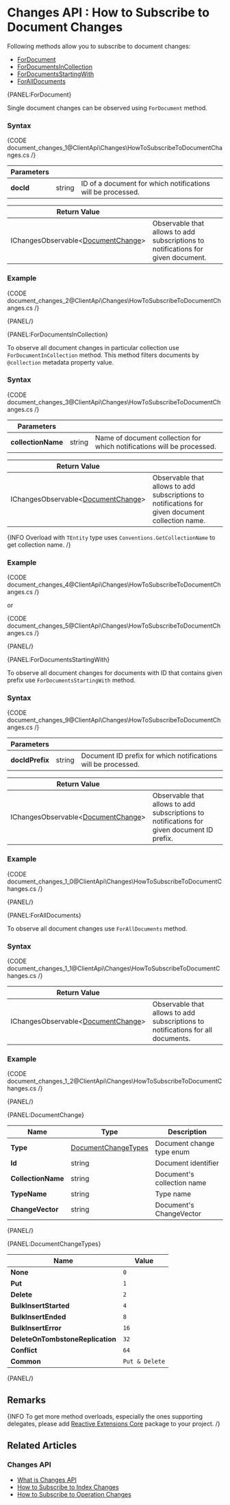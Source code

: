 ﻿# Changes API : How to Subscribe to Document Changes

Following methods allow you to subscribe to document changes:

- [ForDocument](../../client-api/changes/how-to-subscribe-to-document-changes#fordocument)
- [ForDocumentsInCollection](../../client-api/changes/how-to-subscribe-to-document-changes#fordocumentsincollection)
- [ForDocumentsStartingWith](../../client-api/changes/how-to-subscribe-to-document-changes#fordocumentsstartingwith)
- [ForAllDocuments](../../client-api/changes/how-to-subscribe-to-document-changes#foralldocuments)

{PANEL:ForDocument}

Single document changes can be observed using `ForDocument` method.

### Syntax

{CODE document_changes_1@ClientApi\Changes\HowToSubscribeToDocumentChanges.cs /}

| Parameters | | |
| ------------- | ------------- | ----- |
| **docId** | string | ID of a document for which notifications will be processed. |

| Return Value | |
| ------------- | ----- |
| IChangesObservable<[DocumentChange](../../client-api/changes/how-to-subscribe-to-document-changes#documentchange)> | Observable that allows to add subscriptions to notifications for given document. |

### Example

{CODE document_changes_2@ClientApi\Changes\HowToSubscribeToDocumentChanges.cs /}

{PANEL/}

{PANEL:ForDocumentsInCollection}

To observe all document changes in particular collection use `ForDocumentInCollection` method. This method filters documents by `@collection` metadata property value.

### Syntax

{CODE document_changes_3@ClientApi\Changes\HowToSubscribeToDocumentChanges.cs /}

| Parameters | | |
| ------------- | ------------- | ----- |
| **collectionName** | string | Name of document collection for which notifications will be processed. |

| Return Value | |
| ------------- | ----- |
| IChangesObservable<[DocumentChange](../../client-api/changes/how-to-subscribe-to-document-changes#documentchange)> | Observable that allows to add subscriptions to notifications for given document collection name. |

{INFO Overload with `TEntity` type uses `Conventions.GetCollectionName` to get collection name. /}

### Example

{CODE document_changes_4@ClientApi\Changes\HowToSubscribeToDocumentChanges.cs /}

or

{CODE document_changes_5@ClientApi\Changes\HowToSubscribeToDocumentChanges.cs /}

{PANEL/}

{PANEL:ForDocumentsStartingWith}

To observe all document changes for documents with ID that contains given prefix use `ForDocumentsStartingWith` method.

### Syntax

{CODE document_changes_9@ClientApi\Changes\HowToSubscribeToDocumentChanges.cs /}

| Parameters | | |
| ------------- | ------------- | ----- |
| **docIdPrefix** | string | Document ID prefix for which notifications will be processed. |

| Return Value | |
| ------------- | ----- |
| IChangesObservable<[DocumentChange](../../client-api/changes/how-to-subscribe-to-document-changes#documentchange)> | Observable that allows to add subscriptions to notifications for given document ID prefix. |

### Example

{CODE document_changes_1_0@ClientApi\Changes\HowToSubscribeToDocumentChanges.cs /}

{PANEL/}

{PANEL:ForAllDocuments}

To observe all document changes use `ForAllDocuments` method.

### Syntax

{CODE document_changes_1_1@ClientApi\Changes\HowToSubscribeToDocumentChanges.cs /}

| Return Value | |
| ------------- | ----- |
| IChangesObservable<[DocumentChange](../../client-api/changes/how-to-subscribe-to-document-changes#documentchange)> | Observable that allows to add subscriptions to notifications for all documents. |

### Example

{CODE document_changes_1_2@ClientApi\Changes\HowToSubscribeToDocumentChanges.cs /}

{PANEL/}

{PANEL:DocumentChange}

| Name | Type | Description |
| ------------- | ------------- | ----- |
| **Type** | [DocumentChangeTypes](../../client-api/changes/how-to-subscribe-to-document-changes#documentchangetypes) | Document change type enum |
| **Id** | string | Document identifier |
| **CollectionName** | string | Document's collection name |
| **TypeName** | string | Type name |
| **ChangeVector** | string | Document's ChangeVector|

{PANEL/}

{PANEL:DocumentChangeTypes}

| Name | Value |
| ---- | ----- |
| **None** | `0` |
| **Put** | `1` |
| **Delete** | `2` |
| **BulkInsertStarted** | `4` |
| **BulkInsertEnded** | `8` |
| **BulkInsertError** | `16` |
| **DeleteOnTombstoneReplication** | `32` |
| **Conflict** | `64` |
| **Common** | `Put & Delete` |

{PANEL/}

## Remarks

{INFO To get more method overloads, especially the ones supporting delegates, please add [Reactive Extensions Core](https://www.nuget.org/packages/System.Reactive.Core/) package to your project. /}

## Related Articles

### Changes API

- [What is Changes API](../../client-api/changes/what-is-changes-api)
- [How to Subscribe to Index Changes](../../client-api/changes/how-to-subscribe-to-index-changes)
- [How to Subscribe to Operation Changes](../../client-api/changes/how-to-subscribe-to-operation-changes)
